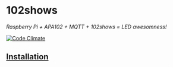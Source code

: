 # 102shows
_Raspberry Pi + APA102 + MQTT + 102shows = LED awesomness!_

[![Code Climate](https://codeclimate.com/github/Yottabits/102shows/badges/gpa.svg)](https://codeclimate.com/github/Yottabits/102shows)

## [Installation](https://github.com/Yottabits/102shows/wiki/Installation)
